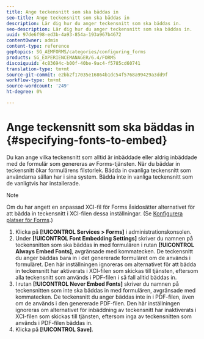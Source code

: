 ```yaml
---
title: Ange teckensnitt som ska bäddas in
seo-title: Ange teckensnitt som ska bäddas in
description: Lär dig hur du anger teckensnitt som ska bäddas in.
seo-description: Lär dig hur du anger teckensnitt som ska bäddas in.
uuid: 97de6f98-ed3b-4a93-854a-193a967b4672
contentOwner: admin
content-type: reference
geptopics: SG_AEMFORMS/categories/configuring_forms
products: SG_EXPERIENCEMANAGER/6.4/FORMS
discoiquuid: 4c83694c-b00f-40be-9ac4-f5785cd60741
translation-type: tm+mt
source-git-commit: e2bb2f17035e16864b1dc54f5768a99429a3dd9f
workflow-type: tm+mt
source-wordcount: '249'
ht-degree: 0%

---
```



# Ange teckensnitt som ska bäddas in {#specifying-fonts-to-embed}

Du kan ange vilka teckensnitt som alltid är inbäddade eller aldrig inbäddade med de formulär som genereras av Forms-tjänsten. När du bäddar in teckensnitt ökar formulärens filstorlek. Bädda in ovanliga teckensnitt som användarna sällan har i sina system. Bädda inte in vanliga teckensnitt som de vanligtvis har installerade.

>[!NOTE]
>
>Om du har angett en anpassad XCI-fil för Forms åsidosätter alternativet för att bädda in teckensnitt i XCI-filen dessa inställningar. (Se [Konfigurera platser för Forms](/help/forms/using/admin-help/configuring-locations-forms.md#configuring-locations-for-forms).)

1. Klicka på **[!UICONTROL Services > Forms]** i administrationskonsolen.
1. Under **[!UICONTROL Font Embedding Settings]** skriver du namnen på teckensnitten som ska bäddas in med formulären i rutan **[!UICONTROL Always Embed Fonts]**, avgränsade med kommatecken. De teckensnitt du anger bäddas bara in i det genererade formuläret om de används i formuläret. Den här inställningen ignoreras om alternativet för att bädda in teckensnitt har aktiverats i XCI-filen som skickas till tjänsten, eftersom alla teckensnitt som används i PDF-filen i så fall alltid bäddas in.
1. I rutan **[!UICONTROL Never Embed Fonts]** skriver du namnen på teckensnitten som inte ska bäddas in med formulären, avgränsade med kommatecken. De teckensnitt du anger bäddas inte in i PDF-filen, även om de används i den genererade PDF-filen. Den här inställningen ignoreras om alternativet för inbäddning av teckensnitt har inaktiverats i XCI-filen som skickas till tjänsten, eftersom inga av teckensnitten som används i PDF-filen bäddas in.
1. Klicka på **[!UICONTROL Save]**.

